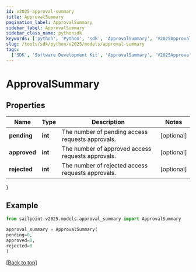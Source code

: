 ```yaml
---
id: v2025-approval-summary
title: ApprovalSummary
pagination_label: ApprovalSummary
sidebar_label: ApprovalSummary
sidebar_class_name: pythonsdk
keywords: ['python', 'Python', 'sdk', 'ApprovalSummary', 'V2025ApprovalSummary']
slug: /tools/sdk/python/v2025/models/approval-summary
tags:
  ['SDK', 'Software Development Kit', 'ApprovalSummary', 'V2025ApprovalSummary']
---
```


# ApprovalSummary

## Properties

| Name | Type | Description | Notes |
| --- | --- | --- | --- |
| **pending** | **int** | The number of pending access requests approvals. | [optional] |
| **approved** | **int** | The number of approved access requests approvals. | [optional] |
| **rejected** | **int** | The number of rejected access requests approvals. | [optional] |

}

## Example

```python
from sailpoint.v2025.models.approval_summary import ApprovalSummary

approval_summary = ApprovalSummary(
pending=0,
approved=0,
rejected=0
)

```

[[Back to top]](#)
